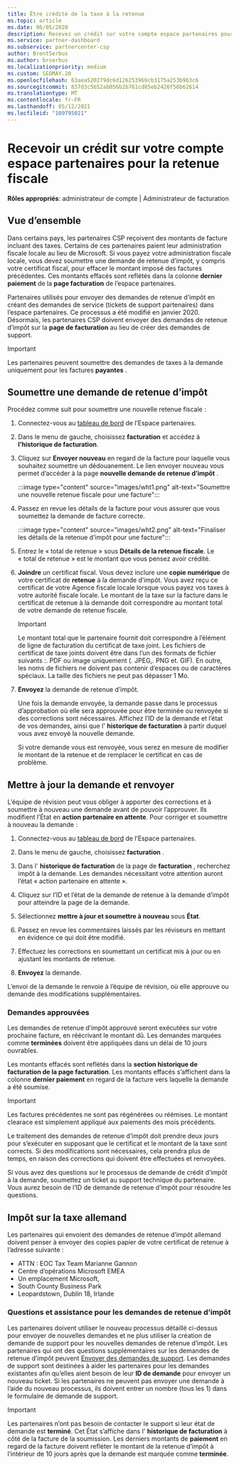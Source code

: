```yaml
---
title: Être crédité de la taxe à la retenue
ms.topic: article
ms.date: 06/05/2020
description: Recevez un crédit sur votre compte espace partenaires pour la retenue fiscale. Les informations comprennent les étapes à suivre pour soumettre une demande de retenue d’impôt.
ms.service: partner-dashboard
ms.subservice: partnercenter-csp
author: BrentSerbus
ms.author: brserbus
ms.localizationpriority: medium
ms.custom: SEOMAY.20
ms.openlocfilehash: 63aea520279dc6d126253969cb3175a253b9b3c6
ms.sourcegitcommit: 837d3c5b52ab056b2b761cd85eb2426f56b62614
ms.translationtype: MT
ms.contentlocale: fr-FR
ms.lasthandoff: 05/12/2021
ms.locfileid: "109795021"
---
```

# <a name="receive-credit-on-your-partner-center-account-for-tax-withholding"></a>Recevoir un crédit sur votre compte espace partenaires pour la retenue fiscale

**Rôles appropriés**: administrateur de compte | Administrateur de facturation

## <a name="overview"></a>Vue d’ensemble

Dans certains pays, les partenaires CSP reçoivent des montants de facture incluant des taxes. Certains de ces partenaires paient leur administration fiscale locale au lieu de Microsoft. Si vous payez votre administration fiscale locale, vous devez soumettre une demande de retenue d’impôt, y compris votre certificat fiscal, pour effacer le montant imposé des factures précédentes. Ces montants effacés sont reflétés dans la colonne **dernier paiement** de la **page facturation** de l’espace partenaires.

Partenaires utilisés pour envoyer des demandes de retenue d’impôt en créant des demandes de service (tickets de support partenaires) dans l’espace partenaires. Ce processus a été modifié en janvier 2020. Désormais, les partenaires CSP doivent envoyer des demandes de retenue d’impôt sur la **page de facturation** au lieu de créer des demandes de support.

> [!IMPORTANT]
> Les partenaires peuvent soumettre des demandes de taxes à la demande uniquement pour les factures **payantes** .

## <a name="submit-a-tax-withholding-request"></a>Soumettre une demande de retenue d’impôt

Procédez comme suit pour soumettre une nouvelle retenue fiscale :

1. Connectez-vous au [tableau de bord](https://partner.microsoft.com/dashboard/home) de l’Espace partenaires.

2. Dans le menu de gauche, choisissez **facturation** et accédez à **l’historique de facturation**.

3. Cliquez sur **Envoyer nouveau** en regard de la facture pour laquelle vous souhaitez soumettre un dédouanement. Le lien envoyer nouveau vous permet d’accéder à la page **nouvelle demande de retenue d’impôt** .

   :::image type="content" source="images/wht1.png" alt-text="Soumettre une nouvelle retenue fiscale pour une facture":::

4. Passez en revue les détails de la facture pour vous assurer que vous soumettez la demande de facture correcte.

   :::image type="content" source="images/wht2.png" alt-text="Finaliser les détails de la retenue d’impôt pour une facture":::

5. Entrez le « total de retenue » sous **Détails de la retenue fiscale**. Le « total de retenue » est le montant que vous pensez avoir crédité.

6. **Joindre** un certificat fiscal. Vous devez inclure une **copie numérique** de votre certificat de **retenue** à la demande d’impôt. Vous avez reçu ce certificat de votre Agence fiscale locale lorsque vous payez vos taxes à votre autorité fiscale locale. Le montant de la taxe sur la facture dans le certificat de retenue à la demande doit correspondre au montant total de votre demande de retenue fiscale.

   > [!IMPORTANT]
   > Le montant total que le partenaire fournit doit correspondre à l’élément de ligne de facturation du certificat de taxe joint. Les fichiers de certificat de taxe joints doivent être dans l’un des formats de fichier suivants :. PDF ou image uniquement (. JPEG,. PNG et. GIF). En outre, les noms de fichiers ne doivent pas contenir d’espaces ou de caractères spéciaux. La taille des fichiers ne peut pas dépasser 1 Mo.

7. **Envoyez** la demande de retenue d’impôt.

   Une fois la demande envoyée, la demande passe dans le processus d’approbation où elle sera approuvée pour être terminée ou renvoyée si des corrections sont nécessaires. Affichez l’ID de la demande et l’état de vos demandes, ainsi que l' **historique de facturation** à partir duquel vous avez envoyé la nouvelle demande.

   Si votre demande vous est renvoyée, vous serez en mesure de modifier le montant de la retenue et de remplacer le certificat en cas de problème.

## <a name="update-request-and-resubmit"></a>Mettre à jour la demande et renvoyer

L’équipe de révision peut vous obliger à apporter des corrections et à soumettre à nouveau une demande avant de pouvoir l’approuver. Ils modifient l’État en **action partenaire en attente**. Pour corriger et soumettre à nouveau la demande :

1. Connectez-vous au [tableau de bord](https://partner.microsoft.com/dashboard/home) de l’Espace partenaires.

2. Dans le menu de gauche, choisissez **facturation** .

3. Dans l' **historique de facturation** de la page de **facturation** , recherchez impôt à la demande. Les demandes nécessitant votre attention auront l’état « action partenaire en attente ».

4. Cliquez sur l’ID et l’état de la demande de retenue à la demande d’impôt pour atteindre la page de la demande.

5. Sélectionnez **mettre à jour et soumettre à nouveau** sous **État**.

6. Passez en revue les commentaires laissés par les réviseurs en mettant en évidence ce qui doit être modifié.

7. Effectuez les corrections en soumettant un certificat mis à jour ou en ajustant les montants de retenue.

8. **Envoyez** la demande.

L’envoi de la demande le renvoie à l’équipe de révision, où elle approuve ou demande des modifications supplémentaires.

### <a name="approved-requests"></a>Demandes approuvées

Les demandes de retenue d’impôt approuvé seront exécutées sur votre prochaine facture, en réécrivant le montant dû. Les demandes marquées comme **terminées** doivent être appliquées dans un délai de 10 jours ouvrables. 

Les montants effacés sont reflétés dans la **section historique de facturation de la page facturation**. Les montants effacés s’affichent dans la colonne **dernier paiement** en regard de la facture vers laquelle la demande a été soumise.

   > [!IMPORTANT]
   > Les factures précédentes ne sont pas régénérées ou réémises. Le montant clearace est simplement appliqué aux paiements des mois précédents.

Le traitement des demandes de retenue d’impôt doit prendre deux jours pour s’exécuter en supposant que le certificat et le montant de la taxe sont corrects. Si des modifications sont nécessaires, cela prendra plus de temps, en raison des corrections qui doivent être effectuées et renvoyées.

Si vous avez des questions sur le processus de demande de crédit d’impôt à la demande, soumettez un ticket au support technique du partenaire. Vous aurez besoin de l’ID de demande de retenue d’impôt pour résoudre les questions.

## <a name="german-tax-withholding"></a>Impôt sur la taxe allemand

Les partenaires qui envoient des demandes de retenue d’impôt allemand doivent penser à envoyer des copies papier de votre certificat de retenue à l’adresse suivante :

- ATTN : EOC Tax Team Marianne Gannon
- Centre d’opérations Microsoft EMEA
- Un emplacement Microsoft,
- South County Business Park
- Leopardstown, Dublin 18, Irlande

### <a name="questions-and-assistance-for-tax-withholding-requests"></a>Questions et assistance pour les demandes de retenue d’impôt

Les partenaires doivent utiliser le nouveau processus détaillé ci-dessus pour envoyer de nouvelles demandes et ne plus utiliser la création de demande de support pour les nouvelles demandes de retenue d’impôt. Les partenaires qui ont des questions supplémentaires sur les demandes de retenue d’impôt peuvent [Envoyer des demandes de support](https://partner.microsoft.com/dashboard/support/csp/servicerequests/create?stage=2&topicid=9227afa6-babf-3917-acee-67db7860f5ed). Les demandes de support sont destinées à aider les partenaires pour les demandes existantes afin qu’elles aient besoin de leur **ID de demande** pour envoyer un nouveau ticket. Si les partenaires ne peuvent pas envoyer une demande à l’aide du nouveau processus, ils doivent entrer un nombre (tous les 1) dans le formulaire de demande de support. 

   > [!IMPORTANT]
   > Les partenaires n’ont pas besoin de contacter le support si leur état de demande est **terminé**. Cet État s’affiche dans l' **historique de facturation** à côté de la facture de la soumission. Les derniers montants de **paiement** en regard de la facture doivent refléter le montant de la retenue d’impôt à l’intérieur de 10 jours après que la demande est marquée comme **terminée**.

